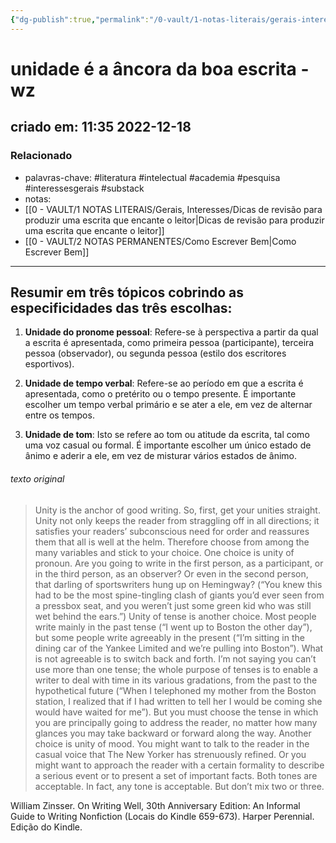 ```yaml
---
{"dg-publish":true,"permalink":"/0-vault/1-notas-literais/gerais-interesses/unidade-e-a-ancora-da-boa-escrita-wz/","tags":["literatura","intelectual","academia","pesquisa","interessesgerais","substack"],"dgHomeLink":true,"dgShowLocalGraph":true,"dgShowFileTree":true,"dgEnableSearch":true}
---
```


# unidade é a âncora da boa escrita - wz
## criado em: 11:35 2022-12-18

### Relacionado
- palavras-chave: #literatura #intelectual #academia #pesquisa #interessesgerais #substack
- notas: 
- [[0 - VAULT/1 NOTAS LITERAIS/Gerais, Interesses/Dicas de revisão para produzir uma escrita que encante o leitor\|Dicas de revisão para produzir uma escrita que encante o leitor]]
- [[0 - VAULT/2 NOTAS PERMANENTES/Como Escrever Bem\|Como Escrever Bem]]
---
## Resumir em três tópicos cobrindo as especificidades das três escolhas:

1.  **Unidade do pronome pessoal**: Refere-se à perspectiva a partir da qual a escrita é apresentada, como primeira pessoa (participante), terceira pessoa (observador), ou segunda pessoa (estilo dos escritores esportivos).
    
2.  **Unidade de tempo verbal**: Refere-se ao período em que a escrita é apresentada, como o pretérito ou o tempo presente. É importante escolher um tempo verbal primário e se ater a ele, em vez de alternar entre os tempos.
    
3.  **Unidade de tom**: Isto se refere ao tom ou atitude da escrita, tal como uma voz casual ou formal. É importante escolher um único estado de ânimo e aderir a ele, em vez de misturar vários estados de ânimo.

###### texto original

>Unity is the anchor of good writing. So, first, get your unities straight. Unity not only keeps the reader from straggling off in all directions; it satisfies your readers’ subconscious need for order and reassures them that all is well at the helm. Therefore choose from among the many variables and stick to your choice. One choice is unity of pronoun. Are you going to write in the first person, as a participant, or in the third person, as an observer? Or even in the second person, that darling of sportswriters hung up on Hemingway? (“You knew this had to be the most spine-tingling clash of giants you’d ever seen from a pressbox seat, and you weren’t just some green kid who was still wet behind the ears.”) Unity of tense is another choice. Most people write mainly in the past tense (“I went up to Boston the other day”), but some people write agreeably in the present (“I’m sitting in the dining car of the Yankee Limited and we’re pulling into Boston”). What is not agreeable is to switch back and forth. I’m not saying you can’t use more than one tense; the whole purpose of tenses is to enable a writer to deal with time in its various gradations, from the past to the hypothetical future (“When I telephoned my mother from the Boston station, I realized that if I had written to tell her I would be coming she would have waited for me”). But you must choose the tense in which you are principally going to address the reader, no matter how many glances you may take backward or forward along the way. Another choice is unity of mood. You might want to talk to the reader in the casual voice that The New Yorker has strenuously refined. Or you might want to approach the reader with a certain formality to describe a serious event or to present a set of important facts. Both tones are acceptable. In fact, any tone is acceptable. But don’t mix two or three.

William Zinsser. On Writing Well, 30th Anniversary Edition: An Informal Guide to Writing Nonfiction (Locais do Kindle 659-673). Harper Perennial. Edição do Kindle. 